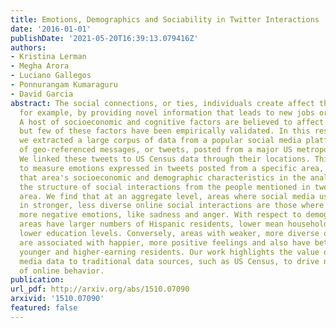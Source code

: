 ```yaml
---
title: Emotions, Demographics and Sociability in Twitter Interactions
date: '2016-01-01'
publishDate: '2021-05-20T16:39:13.079416Z'
authors:
- Kristina Lerman
- Megha Arora
- Luciano Gallegos
- Ponnurangam Kumaraguru
- David Garcia
abstract: The social connections, or ties, individuals create affect their life outcomes,
  for example, by providing novel information that leads to new jobs or career opportunities.
  A host of socioeconomic and cognitive factors are believed to affect social interactions,
  but few of these factors have been empirically validated. In this research work,
  we extracted a large corpus of data from a popular social media platform that consists
  of geo-referenced messages, or tweets, posted from a major US metropolitan area.
  We linked these tweets to US Census data through their locations. This allowed us
  to measure emotions expressed in tweets posted from a specific area, and also use
  that area's socioeconomic and demographic characteristics in the analysis. We extracted
  the structure of social interactions from the people mentioned in tweets from that
  area. We find that at an aggregate level, areas where social media users engage
  in stronger, less diverse online social interactions are those where they express
  more negative emotions, like sadness and anger. With respect to demographics, these
  areas have larger numbers of Hispanic residents, lower mean household income, and
  lower education levels. Conversely, areas with weaker, more diverse online interactions
  are associated with happier, more positive feelings and also have better educated,
  younger and higher-earning residents. Our work highlights the value of linking social
  media data to traditional data sources, such as US Census, to drive novel analysis
  of online behavior.
publication:
url_pdf: http://arxiv.org/abs/1510.07090
arxivid: '1510.07090'
featured: false
---
```

